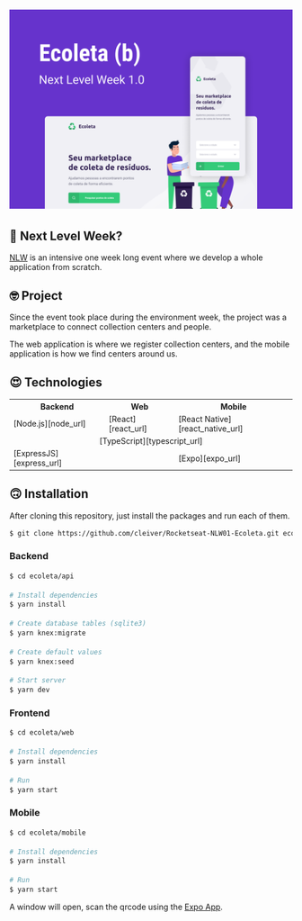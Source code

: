 <h1 align="center">
    <img alt="NextLevelWeek - Ecoleta" title="#NextLevelWeek - Ecoleta" src="capa.png" />
</h1>

## 🤔 Next Level Week?

[NLW](https://nextlevelweek.com/) is an intensive one week long event where we develop a whole application from scratch.

## 🤓 Project

Since the event took place during the environment week, the project was a marketplace to connect collection centers and people.

The web application is where we register collection centers, and the mobile application is how we find centers around us.

## 😍 Technologies

<table>
<tr><th>Backend</th><th>Web</th><th>Mobile</th></tr>
<tr>
<td>[Node.js][node_url]</td>
<td>[React][react_url]</td>
<td>[React Native][react_native_url]</td>
</tr>
<tr>
<td colspan="3" align="center">[TypeScript][typescript_url]</td>
</tr>
<tr>
<td>[ExpressJS][express_url]</td>
<td></td>
<td>[Expo][expo_url]</td>
</tr>
</table>

## 🙃 Installation

After cloning this repository, just install the packages and run each of them.

```bash
$ git clone https://github.com/cleiver/Rocketseat-NLW01-Ecoleta.git ecoleta
```

### Backend

```bash
$ cd ecoleta/api

# Install dependencies
$ yarn install

# Create database tables (sqlite3)
$ yarn knex:migrate

# Create default values
$ yarn knex:seed

# Start server
$ yarn dev
```

### Frontend

```bash
$ cd ecoleta/web

# Install dependencies
$ yarn install

# Run
$ yarn start
```

### Mobile

```bash
$ cd ecoleta/mobile

# Install dependencies
$ yarn install

# Run
$ yarn start
```

A window will open, scan the qrcode using the [Expo App](https://play.google.com/store/apps/details?id=host.exp.exponent).


[node_url]: https://nodejs.org
[react_url]: https://reactjs.org
[react_native_url]: https://facebook.github.io/react-native
[typescript_url]: https://www.typescriptlang.org
[express_url]: typescript_url
[expo_url]: https://expo.io
